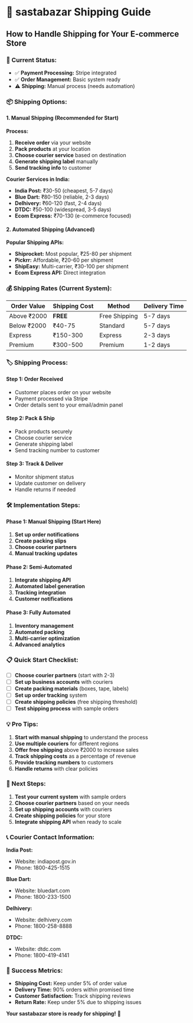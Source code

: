 # 🚚 sastabazar Shipping Guide

## How to Handle Shipping for Your E-commerce Store

### 🎯 Current Status:

- ✅ **Payment Processing:** Stripe integrated
- ✅ **Order Management:** Basic system ready
- ⚠️ **Shipping:** Manual process (needs automation)

### 📦 Shipping Options:

#### **1. Manual Shipping (Recommended for Start)**

**Process:**

1. **Receive order** via your website
2. **Pack products** at your location
3. **Choose courier service** based on destination
4. **Generate shipping label** manually
5. **Send tracking info** to customer

**Courier Services in India:**

- **India Post:** ₹30-50 (cheapest, 5-7 days)
- **Blue Dart:** ₹80-150 (reliable, 2-3 days)
- **Delhivery:** ₹60-120 (fast, 2-4 days)
- **DTDC:** ₹50-100 (widespread, 3-5 days)
- **Ecom Express:** ₹70-130 (e-commerce focused)

#### **2. Automated Shipping (Advanced)**

**Popular Shipping APIs:**

- **Shiprocket:** Most popular, ₹25-80 per shipment
- **Pickrr:** Affordable, ₹20-60 per shipment
- **ShipEasy:** Multi-carrier, ₹30-100 per shipment
- **Ecom Express API:** Direct integration

### 💰 Shipping Rates (Current System):

| Order Value | Shipping Cost | Method        | Delivery Time |
| ----------- | ------------- | ------------- | ------------- |
| Above ₹2000 | **FREE**      | Free Shipping | 5-7 days      |
| Below ₹2000 | ₹40-75        | Standard      | 5-7 days      |
| Express     | ₹150-300      | Express       | 2-3 days      |
| Premium     | ₹300-500      | Premium       | 1-2 days      |

### 🏷️ Shipping Process:

#### **Step 1: Order Received**

- Customer places order on your website
- Payment processed via Stripe
- Order details sent to your email/admin panel

#### **Step 2: Pack & Ship**

- Pack products securely
- Choose courier service
- Generate shipping label
- Send tracking number to customer

#### **Step 3: Track & Deliver**

- Monitor shipment status
- Update customer on delivery
- Handle returns if needed

### 🛠️ Implementation Steps:

#### **Phase 1: Manual Shipping (Start Here)**

1. **Set up order notifications**
2. **Create packing slips**
3. **Choose courier partners**
4. **Manual tracking updates**

#### **Phase 2: Semi-Automated**

1. **Integrate shipping API**
2. **Automated label generation**
3. **Tracking integration**
4. **Customer notifications**

#### **Phase 3: Fully Automated**

1. **Inventory management**
2. **Automated packing**
3. **Multi-carrier optimization**
4. **Advanced analytics**

### 📋 Quick Start Checklist:

- [ ] **Choose courier partners** (start with 2-3)
- [ ] **Set up business accounts** with couriers
- [ ] **Create packing materials** (boxes, tape, labels)
- [ ] **Set up order tracking** system
- [ ] **Create shipping policies** (free shipping threshold)
- [ ] **Test shipping process** with sample orders

### 💡 Pro Tips:

1. **Start with manual shipping** to understand the process
2. **Use multiple couriers** for different regions
3. **Offer free shipping** above ₹2000 to increase sales
4. **Track shipping costs** as a percentage of revenue
5. **Provide tracking numbers** to customers
6. **Handle returns** with clear policies

### 🚀 Next Steps:

1. **Test your current system** with sample orders
2. **Choose courier partners** based on your needs
3. **Set up shipping accounts** with couriers
4. **Create shipping policies** for your store
5. **Integrate shipping API** when ready to scale

### 📞 Courier Contact Information:

**India Post:**

- Website: indiapost.gov.in
- Phone: 1800-425-1515

**Blue Dart:**

- Website: bluedart.com
- Phone: 1800-233-1500

**Delhivery:**

- Website: delhivery.com
- Phone: 1800-258-8888

**DTDC:**

- Website: dtdc.com
- Phone: 1800-419-4141

### 🎉 Success Metrics:

- **Shipping Cost:** Keep under 5% of order value
- **Delivery Time:** 90% orders within promised time
- **Customer Satisfaction:** Track shipping reviews
- **Return Rate:** Keep under 5% due to shipping issues

**Your sastabazar store is ready for shipping!** 🚚

